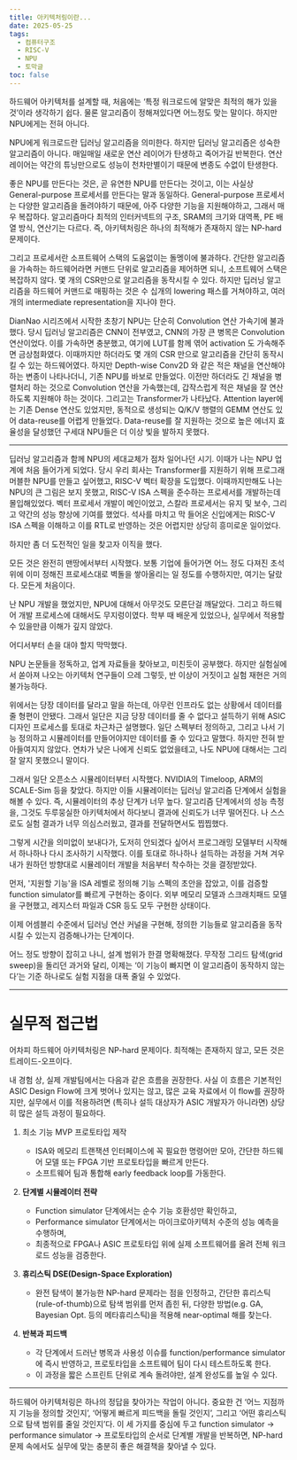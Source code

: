 ```yaml
---
title: 아키텍처링이란...
date: 2025-05-25
tags: 
  - 컴퓨터구조
  - RISC-V
  - NPU
  - 토막글
toc: false
---
```

하드웨어 아키텍처를 설계할 때, 처음에는 ‘특정 워크로드에 알맞은 최적의 해가 있을 것’이라 생각하기 쉽다. 물론 알고리즘이 정해져있다면 어느정도 맞는 말이다. 하지만 NPU에게는 전혀 아니다.

NPU에게 워크로드란 딥러닝 알고리즘을 의미한다. 하지만 딥러닝 알고리즘은 성숙한 알고리즘이 아니다. 매일매일 새로운 연산 레이어가 탄생하고 죽어가길 반복한다. 연산 레이어는 약간의 튜닝만으로도 성능이 천차만별이기 때문에 변종도 수없이 탄생한다.

좋은 NPU를 만든다는 것은, 곧 유연한 NPU를 만든다는 것이고, 이는 사실상 General-purpose 프로세서를 만든다는 말과 동일하다. General-purpose 프로세서는 다양한 알고리즘을 돌려야하기 때문에, 아주 다양한 기능을 지원해야하고, 그래서 매우 복잡하다. 알고리즘마다 최적의 인터커넥트의 구조, SRAM의 크기와 대역폭, PE 배열 방식, 연산기는 다르다. 즉, 아키텍처링은 하나의 최적해가 존재하지 않는 NP-hard 문제이다.

그리고 프로세서란 소프트웨어 스택의 도움없이는 돌멩이에 불과하다. 간단한 알고리즘을 가속하는 하드웨어라면 커맨드 단위로 알고리즘을 제어하면 되니, 소프트웨어 스택은 복잡하지 않다. 몇 개의 CSR만으로 알고리즘을 동작시킬 수 있다. 하지만 딥러닝 알고리즘을 하드웨어 커맨드로 매핑하는 것은 수 십개의 lowering 패스를 거쳐야하고, 여러 개의 intermediate representation을 지나야 한다.

DianNao 시리즈에서 시작한 초창기 NPU는 단순히 Convolution 연산 가속기에 불과했다. 당시 딥러닝 알고리즘은 CNN이 전부였고, CNN의 가장 큰 병목은 Convolution 연산이었다. 이를 가속하면 충분했고, 여기에 LUT를 함께 엮어 activation 도 가속해주면 금상첨화였다. 이때까지만 하더라도 몇 개의 CSR 만으로 알고리즘을 간단히 동작시킬 수 있는 하드웨어였다.
하지만 Depth-wise Conv2D 와 같은 적은 채널을 연산해야하는 변종이 나타나더니, 기존 NPU를 바보로 만들었다. 이전만 하더라도 긴 채널을 병렬처리 하는 것으로 Convolution 연산을 가속했는데, 갑작스럽게 적은 채널을 잘 연산하도록 지원해야 하는 것이다.
그리고는 Transformer가 나타났다. Attention layer에는 기존 Dense 연산도 있었지만, 동적으로 생성되는 Q/K/V 행렬의 GEMM 연산도 있어 data-reuse를 어렵게 만들었다. Data-reuse를 잘 지원하는 것으로 높은 에너지 효율성을 달성했던 구세대 NPU들은 더 이상 빛을 발하지 못했다.

---

딥러닝 알고리즘과 함께 NPU의 세대교체가 점차 일어나던 시기. 이때가 나는 NPU 업계에 처음 들어가게 되었다. 당시 우리 회사는 Transformer를 지원하기 위해 프로그래머블한 NPU를 만들고 싶어했고, RISC-V 벡터 확장을 도입했다. 이때까지만해도 나는 NPU의 큰 그림은 보지 못했고, RISC-V ISA 스펙을 준수하는 프로세서를 개발하는데 몰입해있었다. 벡터 프로세서 개발이 메인이었고, 스칼라 프로세서는 유지 및 보수, 그리고 약간의 성능 향상에 기여를 했었다. 석사를 마치고 막 들어온 신입에게는 RISC-V ISA 스펙을 이해하고 이를 RTL로 반영하는 것은 어렵지만 상당히 흥미로운 일이었다.

하지만 좀 더 도전적인 일을 찾고자 이직을 했다.

모든 것은 완전히 맨땅에서부터 시작했다. 보통 기업에 들어가면 어느 정도 다져진 초석 위에 이미 정해진 프로세스대로 벽돌을 쌓아올리는 일 정도를 수행하지만, 여기는 달랐다. 모든게 처음이다.

난 NPU 개발을 했었지만, NPU에 대해서 아무것도 모른단걸 깨달았다. 그리고 하드웨어 개발 프로세스에 대해서도 무지렁이였다. 학부 때 배운게 있었으나, 실무에서 적용할 수 있을만큼 이해가 깊지 않았다.

어디서부터 손을 대야 할지 막막했다.

NPU 논문들을 정독하고, 업계 자료들을 찾아보고, 미친듯이 공부했다. 하지만 실험실에서 쏟아져 나오는 아키텍처 연구들이 으레 그렇듯, 반 이상이 거짓이고 실험 재현은 거의 불가능하다.

위에서는 당장 데이터를 달라고 말을 하는데, 아무런 인프라도 없는 상황에서 데이터를 줄 형편이 안됐다. 그래서 일단은 지금 당장 데이터를 줄 수 없다고 설득하기 위해 ASIC 디자인 프로세스를 토대로 차근차근 설명했다. 일단 스펙부터 정의하고, 그리고 나서 기능 정의하고 시뮬레이터를 만들어야지만 데이터를 줄 수 있다고 말했다. 하지만 전혀 받아들여지지 않았다. 연차가 낮은 나에게 신뢰도 없었을테고, 나도 NPU에 대해서는 그리 잘 알지 못했으니 말이다.

그래서 일단 오픈소스 시뮬레이터부터 시작했다. NVIDIA의 Timeloop, ARM의 SCALE-Sim 등을 찾았다. 하지만 이들 시뮬레이터는 딥러닝 알고리즘 단계에서 실험을 해볼 수 있다. 즉, 시뮬레이터의 추상 단계가 너무 높다. 알고리즘 단계에서의 성능 측정을, 그것도 두루뭉실한 아키텍처에서 하다보니 결과에 신뢰도가 너무 떨어진다. 나 스스로도 실험 결과가 너무 의심스러웠고, 결과를 전달하면서도 찝찝했다.

그렇게 시간을 의미없이 보내다가, 도저히 안되겠다 싶어서 프로그래밍 모델부터 시작해서 하나하나 다시 조사하기 시작했다. 이를 토대로 하나하나 설득하는 과정을 거쳐 겨우 내가 원하던 방향대로 시뮬레이터 개발을 처음부터 착수하는 것을 결정받았다.

먼저, '지원할 기능'을 ISA 레벨로 정의해 기능 스펙의 초안을 잡았고, 이를 검증할 function simulator를 빠르게 구현하는 중이다. 외부 메모리 모델과 스크래치패드 모델을 구현했고, 레지스터 파일과 CSR 등도 모두 구현한 상태이다.

이제 어셈블리 수준에서 딥러닝 연산 커널을 구현해, 정의한 기능들로 알고리즘을 동작시킬 수 있는지 검증해나가는 단계이다.

어느 정도 방향이 잡히고 나니, 설계 범위가 한결 명확해졌다. 무작정 그리드 탐색(grid sweep)을 돌리던 과거와 달리, 이제는 ‘이 기능이 빠지면 이 알고리즘이 동작하지 않는다’는 기준 하나로도 실험 지점을 대폭 줄일 수 있었다.

---
# **실무적 접근법**
  
어차피 하드웨어 아키텍처링은 NP-hard 문제이다. 최적해는 존재하지 않고, 모든 것은 트레이드-오프이다.

내 경험 상, 실제 개발팀에서는 다음과 같은 흐름을 권장한다.
사실 이 흐름은 기본적인 ASIC Design Flow에 크게 벗어나 있지는 않고, 많은 교육 자료에서 이 flow를 권장하지만, 실무에서 이를 적용하려면 (특히나 설득 대상자가 ASIC 개발자가 아니라면) 상당히 많은 설득 과정이 필요하다.

1. 최소 기능 MVP 프로토타입 제작
    - ISA와 메모리 트랜잭션 인터페이스에 꼭 필요한 명령어만 모아, 간단한 하드웨어 모델 또는 FPGA 기반 프로토타입을 빠르게 만든다.
    - 소프트웨어 팀과 통합해 early feedback loop를 가동한다.

2. **단계별 시뮬레이터 전략**
    - Function simulator 단계에서는 순수 기능 호환성만 확인하고,
    - Performance simulator 단계에서는 마이크로아키텍처 수준의 성능 예측을 수행하며,
    - 최종적으로 FPGA나 ASIC 프로토타입 위에 실제 소프트웨어를 올려 전체 워크로드 성능을 검증한다.

3. **휴리스틱 DSE(Design-Space Exploration)**
    - 완전 탐색이 불가능한 NP-hard 문제라는 점을 인정하고, 간단한 휴리스틱(rule-of-thumb)으로 탐색 범위를 먼저 좁힌 뒤, 다양한 방법(e.g. GA, Bayesian Opt. 등의 메타휴리스틱)을 적용해 near-optimal 해를 찾는다.

4. **반복과 피드백**
    - 각 단계에서 드러난 병목과 사용성 이슈를 function/performance simulator에 즉시 반영하고, 프로토타입을 소프트웨어 팀이 다시 테스트하도록 한다.
    - 이 과정을 짧은 스프린트 단위로 계속 돌려야만, 설계 완성도를 높일 수 있다.

---


하드웨어 아키텍처링은 하나의 정답을 찾아가는 작업이 아니다. 중요한 건 ‘어느 지점까지 기능을 정의할 것인지’, ‘어떻게 빠르게 피드백을 돌릴 것인지’, 그리고 ‘어떤 휴리스틱으로 탐색 범위를 줄일 것인지’다. 이 세 가지를 중심에 두고 function simulator → performance simulator → 프로토타입의 순서로 단계별 개발을 반복하면, NP-hard 문제 속에서도 실무에 맞는 충분히 좋은 해결책을 찾아낼 수 있다.
